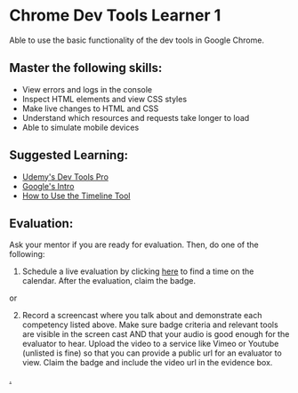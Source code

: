 # Chrome Dev Tools Learner 1

Able to use the basic functionality of the dev tools in Google Chrome.

## Master the following skills:

* View errors and logs in the console
* Inspect HTML elements and view CSS styles
* Make live changes to HTML and CSS
* Understand which resources and requests take longer to load
* Able to simulate mobile devices

## Suggested Learning:

* [Udemy's Dev Tools Pro](https://www.udemy.com/course/devtools-2017-the-basics-of-chrome-developer-tools/)
* [Google's Intro](https://developers.google.com/web/tools/chrome-devtools)
* [How to Use the Timeline Tool](https://developers.google.com/web/tools/chrome-devtools/evaluate-performance/timeline-tool)

## Evaluation:

Ask your mentor if you are ready for evaluation. Then, do one of the following:

1. Schedule a live evaluation by clicking [here](http://evals.codex.academy) to find a time on the calendar. After the evaluation, claim the badge.

or

2. Record a screencast where you talk about and demonstrate each competency listed above. Make sure badge criteria and relevant tools are visible in the screen cast AND that your audio is good enough for the evaluator to hear. Upload the video to a service like Vimeo or Youtube (unlisted is fine) so that you can provide a public url for an evaluator to view. Claim the badge and include the video url in the evidence box.

[.](level-1)